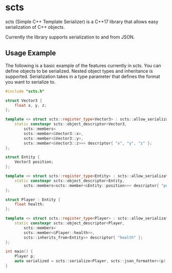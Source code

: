 # scts

scts (Simple C++ Template Serializer) is a C++17 library that allows easy serialization of C++ objects.

Currently the library supports serialization to and from JSON.

## Usage Example

The following is a basic example of the features currently in scts. You can define objects to be serialized. Nested object types and inheritance is supported. Serialization takes in a type parameter that defines the format you want to serialize to.

```cpp
#include "scts.h"

struct Vector3 {
	float x, y, z;
};

template <> struct scts::register_type<Vector3> : scts::allow_serialization {
	static constexpr scts::object_descriptor<Vector3,
		scts::members<
		scts::member<&Vector3::x>,
		scts::member<&Vector3::y>,
		scts::member<&Vector3::z>>> descriptor{ "x", "y", "z" };
};

struct Entity {
	Vector3 position;
};

template <> struct scts::register_type<Entity> : scts::allow_serialization {
	static constexpr scts::object_descriptor<Entity,
		scts::members<scts::member<&Entity::position>>> descriptor{ "position" };
};

struct Player : Entity {
	float health;
};

template <> struct scts::register_type<Player> : scts::allow_serialization {
	static constexpr scts::object_descriptor<Player,
		scts::members<
		scts::member<&Player::health>>,
		scts::inherits_from<Entity>> descriptor{ "health" };
};

int main() {
	Player p;
	auto serialized = scts::serialize<Player, scts::json_formatter>(p);  // Serialize to JSON.
}
```
